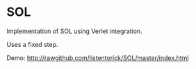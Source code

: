 SOL
===


Implementation of SOL using Verlet integration.

Uses a fixed step.

Demo: http://rawgithub.com/listentorick/SOL/master/index.html

